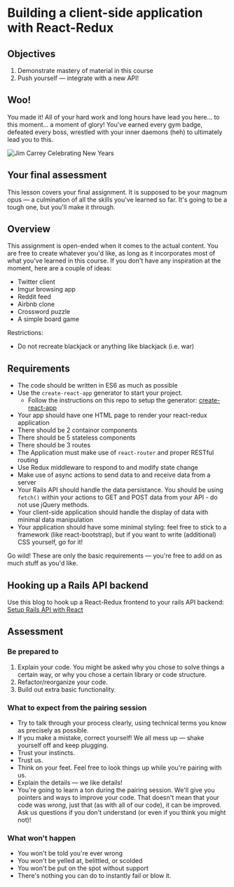 # Building a client-side application with React-Redux

## Objectives

1. Demonstrate mastery of material in this course
2. Push yourself — integrate with a new API!

## Woo!
You made it! All of your hard work and long hours have lead you here... to this moment... a moment of glory! You've earned every gym badge, defeated every boss, wrestled with your inner daemons (heh) to ultimately lead you to this.

![Jim Carrey Celebrating New Years](http://i.makeagif.com/media/9-04-2015/f4fAal.gif)

## Your final assessment 

This lesson covers your final assignment. It is supposed to be your magnum opus — a culmination of
all the skills you've learned so far. It's going to be a tough one, but you'll make it through.

## Overview
This assignment is open-ended when it comes to the actual content. You are free to create
whatever you'd like, as long as it incorporates most of what you've learned in this course. If
you don't have any inspiration at the moment, here are a couple of ideas:

- Twitter client
- Imgur browsing app
- Reddit feed
- Airbnb clone
- Crossword puzzle
- A simple board game 

Restrictions:

- Do not recreate blackjack or anything like blackjack (i.e. war)

## Requirements

- The code should be written in ES6 as much as possible
- Use the `create-react-app` generator to start your project.
	- Follow the instructions on this repo to setup the generator: [create-react-app](https://github.com/facebookincubator/create-react-app)
- Your app should have one HTML page to render your react-redux application
- There should be 2 containor components
- There should be 5 stateless components
- There should be 3 routes
- The Application must make use of `react-router` and proper RESTful routing
- Use Redux middleware to respond to and modify state change
- Make use of async actions to send data to and receive data from a server
- Your Rails API should handle the data persistance. You should be using `fetch()` within your actions to GET and POST data from your API - do not use
jQuery methods.
- Your client-side application should handle the display of data with minimal data manipulation
- Your application should have some minimal styling: feel free to stick to a framework (like react-bootstrap), but if you want to
write (additional) CSS yourself, go for it!

Go wild! These are only the basic requirements — you're free to add on as much stuff as you'd like.

## Hooking up a Rails API backend

Use this blog to hook up a React-Redux frontend to your rails API backend: [Setup Rails API with React](https://www.fullstackreact.com/articles/how-to-get-create-react-app-to-work-with-your-rails-api/)

## Assessment

### Be prepared to
1. Explain your code. You might be asked why you chose to solve things a certain way, or why you
chose a certain library or code structure.
2. Refactor/reorganize your code.
3. Build out extra basic functionality.

### What to expect from the pairing session
- Try to talk through your process clearly, using technical terms you know as precisely as possible.
- If you make a mistake, correct yourself! We all mess up — shake yourself off and keep plugging.
- Trust your instincts.
- Trust us.
- Think on your feet. Feel free to look things up while you're pairing with us.
- Explain the details — we like details!
- You're going to learn a ton during the pairing session. We'll give you pointers and ways to
improve your code. That doesn't mean that your code was _wrong_, just that (as with all of our code),
it can be improved. Ask us questions if you don't understand (or even if you think you might not)!

### What won't happen
- You won't be told you're ever wrong
- You won't be yelled at, belittled, or scolded
- You won't be put on the spot without support
- There's nothing you can do to instantly fail or blow it.
